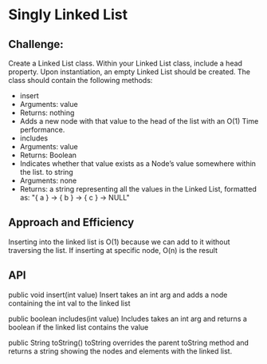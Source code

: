 # Singly Linked List

## Challenge: 
Create a Linked List class. Within your Linked List class, include a head property. Upon instantiation, an empty Linked List should be created.
The class should contain the following methods:
- insert
- Arguments: value
- Returns: nothing
- Adds a new node with that value to the head of the list with an O(1) Time performance.
- includes
- Arguments: value
- Returns: Boolean
- Indicates whether that value exists as a Node’s value somewhere within the list.
to string
- Arguments: none
- Returns: a string representing all the values in the Linked List, formatted as:
"{ a } -> { b } -> { c } -> NULL"
## Approach and Efficiency
Inserting into the linked list is O(1) because we can add to it without traversing the list.
If inserting at specific node, O(n) is the result

## API
public void insert(int value) Insert takes an int arg and adds a node containing the int val to the linked list

public boolean includes(int value) Includes takes an int arg and returns a boolean if the linked list contains the value

public String toString() toString overrides the parent toString method and returns a string showing the nodes and elements with the linked list.